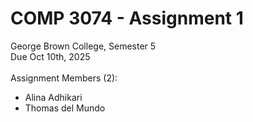 # COMP 3074 - Assignment 1
George Brown College, Semester 5
 <br>Due Oct 10th, 2025
 <br><br>Assignment Members (2):
- Alina Adhikari
- Thomas del Mundo 
